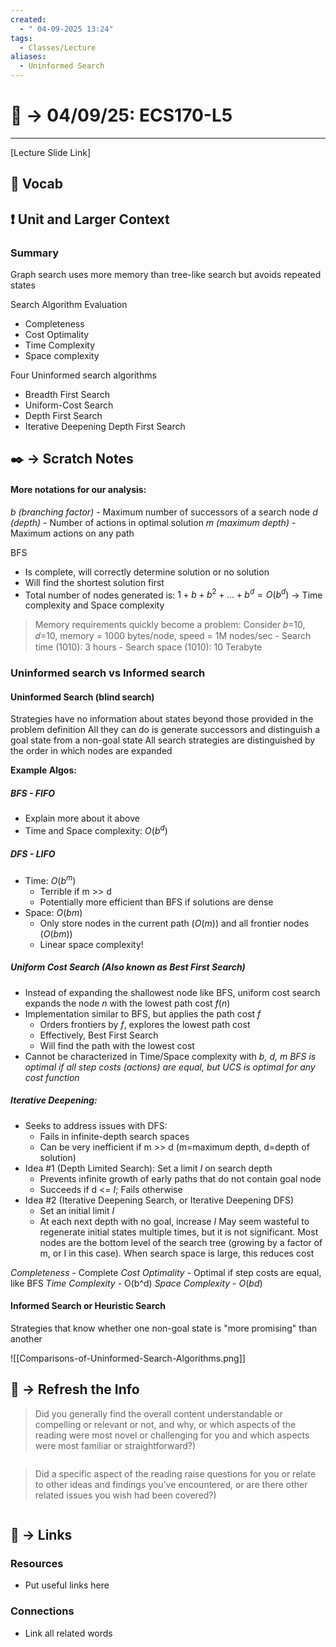 ```yaml
---
created:
  - " 04-09-2025 13:24"
tags:
  - Classes/Lecture
aliases:
  - Uninformed Search
---
```


# 📗 ->  04/09/25: ECS170-L5
---
[Lecture Slide Link]

## 🎤 Vocab



## ❗ Unit and Larger Context
### Summary
Graph search uses more memory than tree-like search but avoids repeated states

Search Algorithm Evaluation  
- Completeness  
- Cost Optimality  
- Time Complexity  
- Space complexity  

Four Uninformed search algorithms  
- Breadth First Search  
- Uniform-Cost Search  
- Depth First Search  
- Iterative Deepening Depth First Search



## ✒️ -> Scratch Notes


#### More notations for our analysis:
*b (branching factor)* - Maximum number of successors of a search node
*d (depth)* - Number of actions in optimal solution
*m (maximum depth)* - Maximum actions on any path

BFS 
- Is complete, will correctly determine solution or no solution
- Will find the shortest solution first
- Total number of nodes generated is: $1+b+b^2+\dots +b^d = O(b^d)$ -> Time complexity and Space complexity
> Memory requirements quickly become a problem:
> Consider 𝑏=10, 𝑑=10, memory = 1000 bytes/node, speed = 1M nodes/sec
	- Search time (1010): 3 hours
	- Search space (1010): 10 Terabyte


### Uninformed search vs Informed search
#### Uninformed Search (blind search)
Strategies have no information about states beyond those provided in the problem definition
All they can do is generate successors and distinguish a goal state from a non-goal state
All search strategies are distinguished by the order in which nodes are expanded

**Example Algos:**
##### BFS - FIFO
- Explain more about it above
- Time and Space complexity: $O(b^d)$
##### DFS - LIFO
- Time: $O(b^m)$
	- Terrible if m >> d
	- Potentially more efficient than BFS if solutions are dense
- Space: $O(bm)$
	- Only store nodes in the current path ($O(m)$) and all frontier nodes ($O(bm)$)
	- Linear space complexity!
##### Uniform Cost Search (Also known as Best First Search)
- Instead of expanding the shallowest node like BFS, uniform cost search expands the node $n$ with the lowest path cost $f(n)$
- Implementation similar to BFS, but applies the path cost $f$
	- Orders frontiers by $f$, explores the lowest path cost
	- Effectively, Best First Search
	- Will find the path with the lowest cost
- Cannot be characterized in Time/Space complexity with *b, d, m*
*BFS is optimal if all step costs (actions) are equal, but UCS is optimal for any cost function*
##### Iterative Deepening:
- Seeks to address issues with DFS:
	- Fails in infinite-depth search spaces
	- Can be very inefficient if m >> d (m=maximum depth, d=depth of solution)
- Idea #1 (Depth Limited Search): Set a limit *I* on search depth
	- Prevents infinite growth of early paths that do not contain goal node
	- Succeeds if d <= *I*; Fails otherwise
- Idea #2 (Iterative Deepening Search, or Iterative Deepening DFS)
	- Set an initial limit *I*
	- At each next depth with no goal, increase *I*
May seem wasteful to regenerate initial states multiple times, but it is not significant. Most nodes are the bottom level of the search tree (growing by a factor of m, or I in this case). When search space is large, this reduces cost

*Completeness* - Complete
*Cost Optimality* - Optimal if step costs are equal, like BFS
*Time Complexity* - O(b^d)
*Space Complexity* - $O(bd)$
#### Informed Search or Heuristic Search
Strategies that know whether one non-goal state is "more promising" than another

![[Comparisons-of-Uninformed-Search-Algorithms.png]]




## 🧪 -> Refresh the Info
> Did you generally find the overall content understandable or compelling or relevant or not, and why, or which aspects of the reading were most novel or challenging for you and which aspects were most familiar or straightforward?)  
```

```

> Did a specific aspect of the reading raise questions for you or relate to other ideas and findings you’ve encountered, or are there other related issues you wish had been covered?)
```

```




## 🔗 -> Links
### Resources
- Put useful links here


### Connections
- Link all related words
